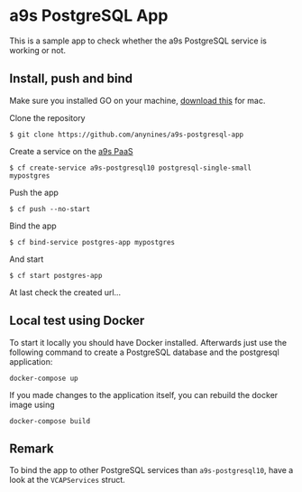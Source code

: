 # a9s PostgreSQL App

This is a sample app to check whether the a9s PostgreSQL service is working or not.

## Install, push and bind

Make sure you installed GO on your machine, [download this](https://golang.org/doc/install?download=go1.13.darwin-amd64.pkg) for mac.

Clone the repository
```
$ git clone https://github.com/anynines/a9s-postgresql-app
```

Create a service on the [a9s PaaS](https://paas.anynines.com)
```
$ cf create-service a9s-postgresql10 postgresql-single-small mypostgres
```

Push the app
```
$ cf push --no-start
```

Bind the app
```
$ cf bind-service postgres-app mypostgres
```

And start
```
$ cf start postgres-app
```

At last check the created url...


## Local test using Docker

To start it locally you should have Docker installed.
Afterwards just use the following command to create a PostgreSQL database and the postgresql application:

```
docker-compose up
```

If you made changes to the application itself, you can rebuild the docker image using

```
docker-compose build
```

## Remark

To bind the app to other PostgreSQL services than `a9s-postgresql10`, have a look at the `VCAPServices` struct.
